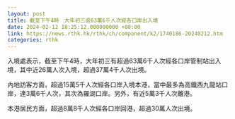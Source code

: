 ```yaml
---
layout: post
title: 截至下午4時　大年初三逾63萬6千人次經各口岸出入境
date: 2024-02-12 18:25:12.000000000 +08:00
link: https://news.rthk.hk/rthk/ch/component/k2/1740186-20240212.htm
categories: rthk
---
```


入境處表示，截至下午4時，大年初三有超過63萬6千人次經各口岸管制站出入境，其中近26萬人次入境，超過37萬4千人次出境。

內地訪客方面，超過15萬5千人次經各口岸入境本港，當中最多為高鐵西九龍站口岸，達3萬6千人次，其次為羅湖口岸。另外，有近5萬3千人次離港。

本港居民方面，超過8萬8千人次經各口岸回港，超過30萬人次出境。
